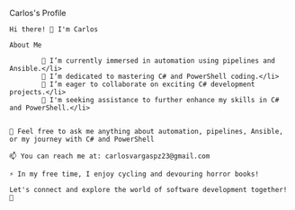 
Carlos's Profile




    Hi there! 👋 I'm Carlos

    About Me

            🔭 I’m currently immersed in automation using pipelines and Ansible.</li>
            🌱 I’m dedicated to mastering C# and PowerShell coding.</li>
            👯 I’m eager to collaborate on exciting C# development projects.</li>
            🤔 I'm seeking assistance to further enhance my skills in C# and PowerShell.</li>


    💬 Feel free to ask me anything about automation, pipelines, Ansible, or my journey with C# and PowerShell

    📫 You can reach me at: carlosvargaspz23@gmail.com

    ⚡ In my free time, I enjoy cycling and devouring horror books!

    Let's connect and explore the world of software development together! 🚀
